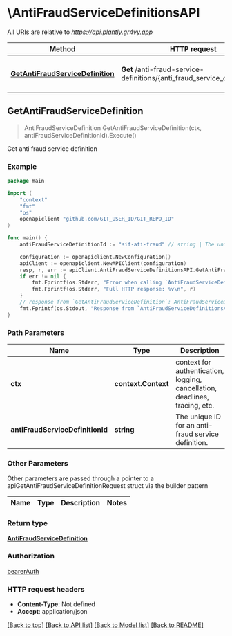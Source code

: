 # \AntiFraudServiceDefinitionsAPI

All URIs are relative to *https://api.plantly.gr4vy.app*

Method | HTTP request | Description
------------- | ------------- | -------------
[**GetAntiFraudServiceDefinition**](AntiFraudServiceDefinitionsAPI.md#GetAntiFraudServiceDefinition) | **Get** /anti-fraud-service-definitions/{anti_fraud_service_definition_id} | Get anti fraud service definition



## GetAntiFraudServiceDefinition

> AntiFraudServiceDefinition GetAntiFraudServiceDefinition(ctx, antiFraudServiceDefinitionId).Execute()

Get anti fraud service definition



### Example

```go
package main

import (
	"context"
	"fmt"
	"os"
	openapiclient "github.com/GIT_USER_ID/GIT_REPO_ID"
)

func main() {
	antiFraudServiceDefinitionId := "sif-ati-fraud" // string | The unique ID for an anti-fraud service definition.

	configuration := openapiclient.NewConfiguration()
	apiClient := openapiclient.NewAPIClient(configuration)
	resp, r, err := apiClient.AntiFraudServiceDefinitionsAPI.GetAntiFraudServiceDefinition(context.Background(), antiFraudServiceDefinitionId).Execute()
	if err != nil {
		fmt.Fprintf(os.Stderr, "Error when calling `AntiFraudServiceDefinitionsAPI.GetAntiFraudServiceDefinition``: %v\n", err)
		fmt.Fprintf(os.Stderr, "Full HTTP response: %v\n", r)
	}
	// response from `GetAntiFraudServiceDefinition`: AntiFraudServiceDefinition
	fmt.Fprintf(os.Stdout, "Response from `AntiFraudServiceDefinitionsAPI.GetAntiFraudServiceDefinition`: %v\n", resp)
}
```

### Path Parameters


Name | Type | Description  | Notes
------------- | ------------- | ------------- | -------------
**ctx** | **context.Context** | context for authentication, logging, cancellation, deadlines, tracing, etc.
**antiFraudServiceDefinitionId** | **string** | The unique ID for an anti-fraud service definition. | 

### Other Parameters

Other parameters are passed through a pointer to a apiGetAntiFraudServiceDefinitionRequest struct via the builder pattern


Name | Type | Description  | Notes
------------- | ------------- | ------------- | -------------


### Return type

[**AntiFraudServiceDefinition**](AntiFraudServiceDefinition.md)

### Authorization

[bearerAuth](../README.md#bearerAuth)

### HTTP request headers

- **Content-Type**: Not defined
- **Accept**: application/json

[[Back to top]](#) [[Back to API list]](../README.md#documentation-for-api-endpoints)
[[Back to Model list]](../README.md#documentation-for-models)
[[Back to README]](../README.md)

